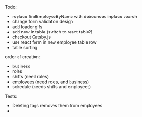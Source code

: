 Todo:
- replace findEmployeeByName with debounced inplace search
- change form validation design
- add loader gifs
- add new in table (switch to react table?)
- checkout Gatsby.js
- use react form in new employee table row
- table sorting

order of creation:
- business
- roles
- shifts (need roles)
- employees (need roles, and business)
- schedule (needs shifts and employees)

Tests:
- Deleting tags removes them from employees
- 